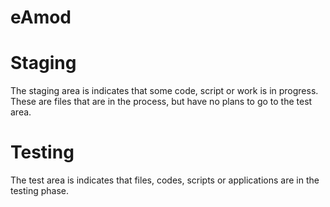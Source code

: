 # eAmod

# Staging

The staging area is indicates that some code, script or work is in progress. These are files that are in the process, but have no plans to go to the test area.

# Testing

The test area is indicates that files, codes, scripts or applications are in the testing phase.
